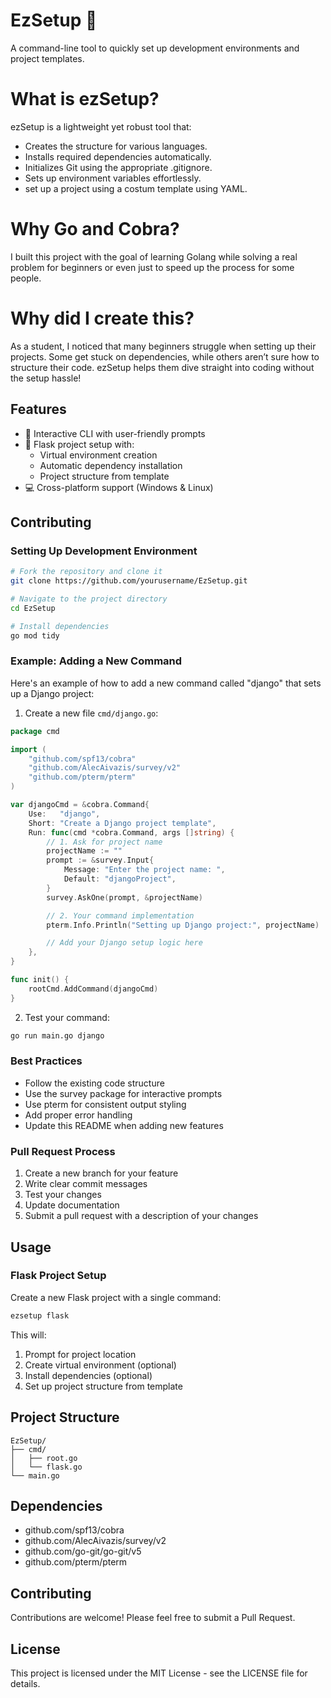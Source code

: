 # EzSetup 🚀

A command-line tool to quickly set up development environments and project templates.

# What is ezSetup?

ezSetup is a lightweight yet robust tool that:

- Creates the structure for various languages.
- Installs required dependencies automatically.
- Initializes Git using the appropriate .gitignore.
- Sets up environment variables effortlessly.
- set up a project using a costum template using YAML.

# Why Go and Cobra?

I built this project with the goal of learning Golang while solving a real problem for beginners or even just to speed up the process for some people.

# Why did I create this?

As a student, I noticed that many beginners struggle when setting up their projects. Some get stuck on dependencies, while others aren’t sure how to structure their code. ezSetup helps them dive straight into coding without the setup hassle!

## Features

- 🌟 Interactive CLI with user-friendly prompts
- 🐍 Flask project setup with:
  - Virtual environment creation
  - Automatic dependency installation
  - Project structure from template
- 💻 Cross-platform support (Windows & Linux)

## Contributing

### Setting Up Development Environment

```bash
# Fork the repository and clone it
git clone https://github.com/yourusername/EzSetup.git

# Navigate to the project directory
cd EzSetup

# Install dependencies
go mod tidy
```

### Example: Adding a New Command

Here's an example of how to add a new command called "django" that sets up a Django project:

1. Create a new file `cmd/django.go`:

```go
package cmd

import (
    "github.com/spf13/cobra"
    "github.com/AlecAivazis/survey/v2"
    "github.com/pterm/pterm"
)

var djangoCmd = &cobra.Command{
    Use:   "django",
    Short: "Create a Django project template",
    Run: func(cmd *cobra.Command, args []string) {
        // 1. Ask for project name
        projectName := ""
        prompt := &survey.Input{
            Message: "Enter the project name: ",
            Default: "djangoProject",
        }
        survey.AskOne(prompt, &projectName)

        // 2. Your command implementation
        pterm.Info.Println("Setting up Django project:", projectName)

        // Add your Django setup logic here
    },
}

func init() {
    rootCmd.AddCommand(djangoCmd)
}
```

2. Test your command:

```bash
go run main.go django
```

### Best Practices

- Follow the existing code structure
- Use the survey package for interactive prompts
- Use pterm for consistent output styling
- Add proper error handling
- Update this README when adding new features

### Pull Request Process

1. Create a new branch for your feature
2. Write clear commit messages
3. Test your changes
4. Update documentation
5. Submit a pull request with a description of your changes

## Usage

### Flask Project Setup

Create a new Flask project with a single command:

```bash
ezsetup flask
```

This will:

1. Prompt for project location
2. Create virtual environment (optional)
3. Install dependencies (optional)
4. Set up project structure from template

## Project Structure

```
EzSetup/
├── cmd/
│   ├── root.go
│   └── flask.go
└── main.go
```

## Dependencies

- github.com/spf13/cobra
- github.com/AlecAivazis/survey/v2
- github.com/go-git/go-git/v5
- github.com/pterm/pterm

## Contributing

Contributions are welcome! Please feel free to submit a Pull Request.

## License

This project is licensed under the MIT License - see the LICENSE file for details.
